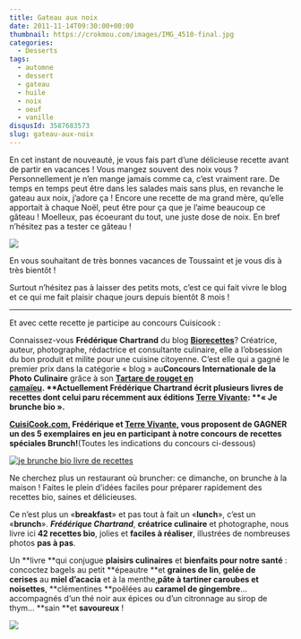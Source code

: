 ```yaml
---
title: Gateau aux noix
date: 2011-11-14T09:30:00+00:00
thumbnail: https://crokmou.com/images/IMG_4510-final.jpg
categories:
  - Desserts
tags:
  - automne
  - dessert
  - gateau
  - huile
  - noix
  - oeuf
  - vanille
disqusId: 3587683573
slug: gateau-aux-noix
---
```


En cet instant de nouveauté, je vous fais part d’une délicieuse recette avant de partir en vacances ! Vous mangez souvent des noix vous ? Personnellement je n’en mange jamais comme ca, c’est vraiment rare. De temps en temps peut être dans les salades mais sans plus, en revanche le gateau aux noix, j’adore ça ! Encore une recette de ma grand mère, qu’elle apportait à chaque Noël, peut être pour ça que je l’aime beaucoup ce gâteau ! Moelleux, pas écoeurant du tout, une juste dose de noix. En bref n’hésitez pas a tester ce gâteau !

![](http://2.bp.blogspot.com/-8ykB_pfMNEE/Tqmxpp5vllI/AAAAAAAABCU/Ajp-_6Nez5g/s1600/Gateau+aux+noix.jpg)

En vous souhaitant de très bonnes vacances de Toussaint et je vous dis à très bientôt !

Surtout n’hésitez pas à laisser des petits mots, c’est ce qui fait vivre le blog et ce qui me fait plaisir chaque jours depuis bientôt 8 mois !

__________

Et avec cette recette je participe au concours Cuisicook :

Connaissez-vous **Frédérique Chartrand** du blog **[Biorecettes](http://www.biorecettes.com/)**? Créatrice, auteur, photographe, rédactrice et consultante culinaire, elle a l’obsession du bon produit et milite pour une cuisine citoyenne. C’est elle qui a gagné le premier prix dans la catégorie « blog » au**Concours Internationale de la Photo Culinaire** grâce à son **[Tartare de rouget en camaïeu](http://cuisicook.com/recherche?query=tartare+de+rouget)****. **Actuellement Frédérique Chartrand écrit plusieurs livres de recettes dont celui paru récemment aux éditions **[Terre Vivante](http://boutique.terrevivante.org/librairie/livres/167/alimentation/facile-et-bio/458-je-brunche-bio.htm)**: **« Je brunche bio »****.**

**[CuisiCook.com](http://www.cuisicook.com/), Frédérique et **[Terre Vivante](http://boutique.terrevivante.org/librairie/livres/167/alimentation/facile-et-bio/458-je-brunche-bio.htm)**, vous proposent de GAGNER un des 5 exemplaires en jeu en participant à notre concours de recettes spéciales Brunch!**(Toutes les indications du concours ci-dessous)

[![](http://cuisicook.com/blog/wp-content/uploads/2011/10/couv-finale.jpg "je brunche bio livre de recettes")](http://cuisicook.com/blog/wp-content/uploads/2011/10/couv-finale.jpg)

Ne cherchez plus un restaurant où bruncher: ce dimanche, on brunche à la maison ! Faites le plein d’idées faciles pour préparer rapidement des recettes bio, saines et délicieuses.

Ce n’est plus un «**breakfast**» et pas tout à fait un «**lunch**», c’est un «**brunch**». _**Frédérique Chartrand**_, **créatrice culinaire** et photographe, nous livre ici **42 recettes bio**, jolies et **faciles à réaliser**, illustrées de nombreuses photos **pas à pas**.

Un **livre **qui conjugue **plaisirs culinaires** et **bienfaits pour notre santé** : concoctez bagels au petit **épeautre **et **graines de lin**, **gelée de cerises** au **miel d’acacia** et à la menthe,**pâte à tartiner caroubes et noisettes**, **clémentines **poêlées au **caramel de gingembre**… accompagnés d‘un thé noir aux épices ou d’un citronnage au sirop de thym… **sain **et **savoureux** !

![](http://4.bp.blogspot.com/-2bLosyMFac4/TxhFg0sR2dI/AAAAAAAABec/Mzg1OnlXUmM/s1600/Signature+copie.jpg)

